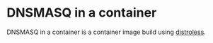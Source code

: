 # DNSMASQ in a container
DNSMASQ in a container is a container image build using [distroless](https://github.com/GoogleContainerTools/distroless).
